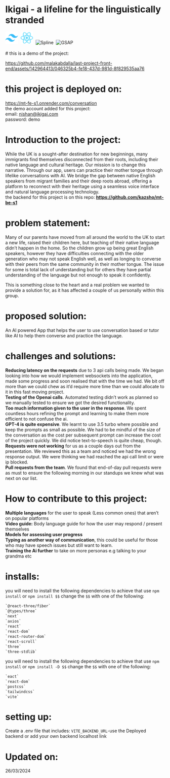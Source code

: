 # Ikigai - a lifeline for the linguistically stranded

<div>
  <img src="https://github.com/devicons/devicon/blob/master/icons/tailwindcss/tailwindcss-original.svg"  title="TailwindCSS" alt="TailwindCSS" width="40" height="40"/>&nbsp;
  <img src="https://github.com/devicons/devicon/blob/master/icons/react/react-original.svg" title="React" alt="React" width="40" height="40"/>&nbsp;
  <img src="https://d33wubrfki0l68.cloudfront.net/6e818a6053f5a11d48f2070de259173df357290c/207d7/_assets/_images/spline_logo.png" title="Spline" alt="Spline" width="40" height="40"/>&nbsp;
  <img src="https://www.saashub.com/images/app/service_logos/45/946180f16230/large.png?1555616439" title="GSAP" alt="GSAP" width="40" height="40"/>&nbsp;
</div>

<br>
# this is a demo of the project:



https://github.com/malakabdalla/last-project-front-end/assets/142964413/046325b4-fe18-437d-981d-8f829535aa76



# this project is deployed on:

https://mt-fe-s1.onrender.com/conversation
<br>
the demo account added for this project:<br>
email: nishan@ikigai.com<br>
password: demo

# Introduction to the project:

While the UK is a sought-after destination for new beginnings, many immigrants find themselves disconnected from their roots, including their native language and cultural heritage. Our mission is to change this narrative. Through our app, users can practice their mother tongue through lifelike conversations with AI. We bridge the gap between native English speakers from migrant families and their deep roots abroad, offering a platform to reconnect with their heritage using a seamless voice interface and natural language processing technology.
<br>
the backend for this project is on this repo: **https://github.com/kazsho/mt-be-s1**

# problem statement:

Many of our parents have moved from all around the world to the UK to start a new life, raised their children here, but teaching of their native language didn’t happen in the home. So the children grow up being great English speakers, however they have difficulties connecting with the older generation who may not speak English well, as well as longing to converse with their peers from the same community in their mother tongue. The issue for some is total lack of understanding but for others they have partial understanding of the language but not enough to speak it confidently.<br>

This is something close to the heart and a real problem we wanted to provide a solution for, as it has affected a couple of us personally within this group.

# proposed solution:

An AI powered App that helps the user to use conversation based or tutor like AI to help them converse and practice the language.

# challenges and solutions:

**Reducing latency on the requests** due to 3 api calls being made. We began looking into how we would implement websockets into the application, made some progress and soon realised that with the time we had. We bit off more than we could chew as it’d require more time than we could allocate to it in this fast moving project.<br>
**Testing of the Openai calls**. Automated testing didn’t work as planned so we manually tested to ensure we got the desired functionality.<br>
**Too much information given to the user in the response**. We spent countless hours refining the prompt and learning to make them more efficient to not confuse the ai.<br>
**GPT-4 is quite expensive**. We learnt to use 3.5 turbo where possible and keep the prompts as small as possible. We had to be mindful of the size of the conversation as the cost per subsequent prompt can increase the cost of the project quickly. We did notice text-to-speech is quite cheap, though.<br>
**Requests were not working** for us as a couple days out from the presentation. We reviewed this as a team and noticed we had the wrong response output. We were thinking we had reached the api call limit or were ip blocked.<br>
**Pull requests from the team**. We found that end-of-day pull requests were as must to ensure the following morning in our standups we knew what was next on our list.<br>

# How to contribute to this project:

**Multiple languages** for the user to speak (Less common ones) that aren’t on popular platforms<br>
**Video guide:** Body language guide for how the user may respond / present themselves<br>
**Models for assessing user progress**<br>
**Typing as another way of communication**, this could be useful for those who may have speech issues but still want to learn.<br>
**Training the Ai further** to take on more personas e.g talking to your grandma etc<br>

# installs:

you will need to install the following dependencies to achieve that use `npm install` or `npm install $$` change the `$$` with one of the following:

    `@react-three/fiber`
    `@types/three`
    `next`
    `axios`
    `react`
    `react-dom`
    `react-router-dom`
    `react-scroll`
    `three`
    `three-stdlib`

you will need to install the following dependencies to achieve that use `npm install` or `npm install -D $$` change the `$$` with one of the following:

    `eact`
    `react-dom`
    `postcss`
    `tailwindcss`
    `vite`

# setting up:

Create a .env file that includes: `VITE_BACKEND_URL`-use the Deployed backend or add your own backend localhost link
<br>

# Updated on:

26/03/2024
